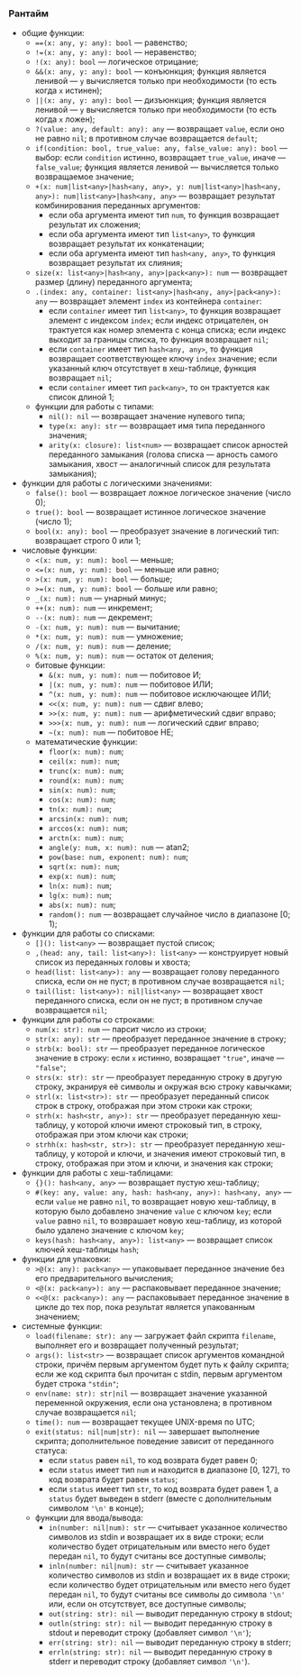### Рантайм

* общие функции:
	* `==(x: any, y: any): bool` &mdash; равенство;
	* `!=(x: any, y: any): bool` &mdash; неравенство;
	* `!(x: any): bool` &mdash; логическое отрицание;
	* `&&(x: any, y: any): bool` &mdash; конъюнкция; функция является ленивой &mdash; `y` вычисляется только при необходимости (то есть когда `x` истинен);
	* `||(x: any, y: any): bool` &mdash; дизъюнкция; функция является ленивой &mdash; `y` вычисляется только при необходимости (то есть когда `x` ложен);
	* `?(value: any, default: any): any` &mdash; возвращает `value`, если оно не равно `nil`; в противном случае возвращается `default`;
	* `if(condition: bool, true_value: any, false_value: any): bool` &mdash; выбор: если `condition` истинно, возвращает `true_value`, иначе &mdash; `false_value`; функция является ленивой &mdash; вычисляется только возвращаемое значение;
	* `+(x: num|list<any>|hash<any, any>, y: num|list<any>|hash<any, any>): num|list<any>|hash<any, any>` &mdash; возвращает результат комбинирования переданных аргументов:
		* если оба аргумента имеют тип `num`, то функция возвращает результат их сложения;
		* если оба аргумента имеют тип `list<any>`, то функция возвращает результат их конкатенации;
		* если оба аргумента имеют тип `hash<any, any>`, то функция возвращает результат их слияния;
	* `size(x: list<any>|hash<any, any>|pack<any>): num` &mdash; возвращает размер (длину) переданного аргумента;
	* `.(index: any, container: list<any>|hash<any, any>|pack<any>): any` &mdash; возвращает элемент `index` из контейнера `container`:
		* если `container` имеет тип `list<any>`, то функция возвращает элемент с индексом `index`; если индекс отрицателен, он трактуется как номер элемента с конца списка; если индекс выходит за границы списка, то функция возвращает `nil`;
		* если `container` имеет тип `hash<any, any>`, то функция возвращает соответствующее ключу `index` значение; если указанный ключ отсутствует в хеш-таблице, функция возвращает `nil`;
		* если `container` имеет тип `pack<any>`, то он трактуется как список длиной 1;
	* функции для работы с типами:
		* `nil(): nil` &mdash; возвращает значение нулевого типа;
		* `type(x: any): str` &mdash; возвращает имя типа переданного значения;
		* `arity(x: closure): list<num>` &mdash; возвращает список арностей переданного замыкания (голова списка &mdash; арность самого замыкания, хвост &mdash; аналогичный список для результата замыкания);
* функции для работы с логическими значениями:
	* `false(): bool` &mdash; возвращает ложное логическое значение (число 0);
	* `true(): bool` &mdash; возвращает истинное логическое значение (число 1);
	* `bool(x: any): bool` &mdash; преобразует значение в логический тип: возвращает строго 0 или 1;
* числовые функции:
	* `<(x: num, y: num): bool` &mdash; меньше;
	* `<=(x: num, y: num): bool` &mdash; меньше или равно;
	* `>(x: num, y: num): bool` &mdash; больше;
	* `>=(x: num, y: num): bool` &mdash; больше или равно;
	* `_(x: num): num` &mdash; унарный минус;
	* `++(x: num): num` &mdash; инкремент;
	* `--(x: num): num` &mdash; декремент;
	* `-(x: num, y: num): num` &mdash; вычитание;
	* `*(x: num, y: num): num` &mdash; умножение;
	* `/(x: num, y: num): num` &mdash; деление;
	* `%(x: num, y: num): num` &mdash; остаток от деления;
	* битовые функции:
		* `&(x: num, y: num): num` &mdash; побитовое И;
		* `|(x: num, y: num): num` &mdash; побитовое ИЛИ;
		* `^(x: num, y: num): num` &mdash; побитовое исключающее ИЛИ;
		* `<<(x: num, y: num): num` &mdash; сдвиг влево;
		* `>>(x: num, y: num): num` &mdash; арифметический сдвиг вправо;
		* `>>>(x: num, y: num): num` &mdash; логический сдвиг вправо;
		* `~(x: num): num` &mdash; побитовое НЕ;
	* математические функции:
		* `floor(x: num): num`;
		* `ceil(x: num): num`;
		* `trunc(x: num): num`;
		* `round(x: num): num`;
		* `sin(x: num): num`;
		* `cos(x: num): num`;
		* `tn(x: num): num`;
		* `arcsin(x: num): num`;
		* `arccos(x: num): num`;
		* `arctn(x: num): num`;
		* `angle(y: num, x: num): num` &mdash; atan2;
		* `pow(base: num, exponent: num): num`;
		* `sqrt(x: num): num`;
		* `exp(x: num): num`;
		* `ln(x: num): num`;
		* `lg(x: num): num`;
		* `abs(x: num): num`;
		* `random(): num` &mdash; возвращает случайное число в диапазоне [0; 1);
* функции для работы со списками:
	* `[](): list<any>` &mdash; возвращает пустой список;
	* `,(head: any, tail: list<any>): list<any>` &mdash; конструирует новый список из переданных головы и хвоста;
	* `head(list: list<any>): any` &mdash; возвращает голову переданного списка, если он не пуст; в противном случае возвращается `nil`;
	* `tail(list: list<any>): nil|list<any>` &mdash; возвращает хвост переданного списка, если он не пуст; в противном случае возвращается `nil`;
* функции для работы со строками:
	* `num(x: str): num` &mdash; парсит число из строки;
	* `str(x: any): str` &mdash; преобразует переданное значение в строку;
	* `strb(x: bool): str` &mdash; преобразует переданное логическое значение в строку: если `x` истинно, возвращает `"true"`, иначе &mdash; `"false"`;
	* `strs(x: str): str` &mdash; преобразует переданную строку в другую строку, экранируя её символы и окружая всю строку кавычками;
	* `strl(x: list<str>): str` &mdash; преобразует переданный список строк в строку, отображая при этом строки как строки;
	* `strh(x: hash<str, any>): str` &mdash; преобразует переданную хеш-таблицу, у которой ключи имеют строковый тип, в строку, отображая при этом ключи как строки;
	* `strhh(x: hash<str, str>): str` &mdash; преобразует переданную хеш-таблицу, у которой и ключи, и значения имеют строковый тип, в строку, отображая при этом и ключи, и значения как строки;
* функции для работы с хеш-таблицами:
	* `{}(): hash<any, any>` &mdash; возвращает пустую хеш-таблицу;
	* `#(key: any, value: any, hash: hash<any, any>): hash<any, any>` &mdash; если `value` не равно `nil`, то возвращает новую хеш-таблицу, в которую было добавлено значение `value` с ключом `key`; если `value` равно `nil`, то возврашает новую хеш-таблицу, из которой было удалено значение с ключом `key`;
	* `keys(hash: hash<any, any>): list<any>` &mdash; возвращает список ключей хеш-таблицы `hash`;
* функции для упаковки:
	* `>@(x: any): pack<any>` &mdash; упаковывает переданное значение без его предварительного вычисления;
	* `<@(x: pack<any>): any` &mdash; распаковывает переданное значение;
	* `<<@(x: pack<any>): any` &mdash; распаковывает переданное значение в цикле до тех пор, пока результат является упакованным значением;
* системные функции:
	* `load(filename: str): any` &mdash; загружает файл скрипта `filename`, выполняет его и возвращает полученный результат;
	* `args(): list<str>` &mdash; возвращает список аргументов командной строки, причём первым аргументом будет путь к файлу скрипта; если же код скрипта был прочитан с stdin, первым аргументом будет строка `"stdin"`;
	* `env(name: str): str|nil` &mdash; возвращает значение указанной переменной окружения, если она установлена; в противном случае возвращается `nil`;
	* `time(): num` &mdash; возвращает текущее UNIX-время по UTC;
	* `exit(status: nil|num|str): nil` &mdash; завершает выполнение скрипта; дополнительное поведение зависит от переданного статуса:
		* если `status` равен `nil`, то код возврата будет равен 0;
		* если `status` имеет тип `num` и находится в диапазоне [0, 127], то код возврата будет равен `status`;
		* если `status` имеет тип `str`, то код возврата будет равен 1, а `status` будет выведен в stderr (вместе с дополнительным символом `'\n'` в конце);
	* функции для ввода/вывода:
		* `in(number: nil|num): str` &mdash; считывает указанное количество символов из stdin и возвращает их в виде строки; если количество будет отрицательным или вместо него будет передан `nil`, то будут считаны все доступные символы;
		* `inln(number: nil|num): str` &mdash; считывает указанное количество символов из stdin и возвращает их в виде строки; если количество будет отрицательным или вместо него будет передан `nil`, то будут считаны все символы до символа `'\n'` или, если он отсутствует, все доступные символы;
		* `out(string: str): nil` &mdash; выводит переданную строку в stdout;
		* `outln(string: str): nil` &mdash; выводит переданную строку в stdout и переводит строку (добавляет символ `'\n'`);
		* `err(string: str): nil` &mdash; выводит переданную строку в stderr;
		* `errln(string: str): nil` &mdash; выводит переданную строку в stderr и переводит строку (добавляет символ `'\n'`).

